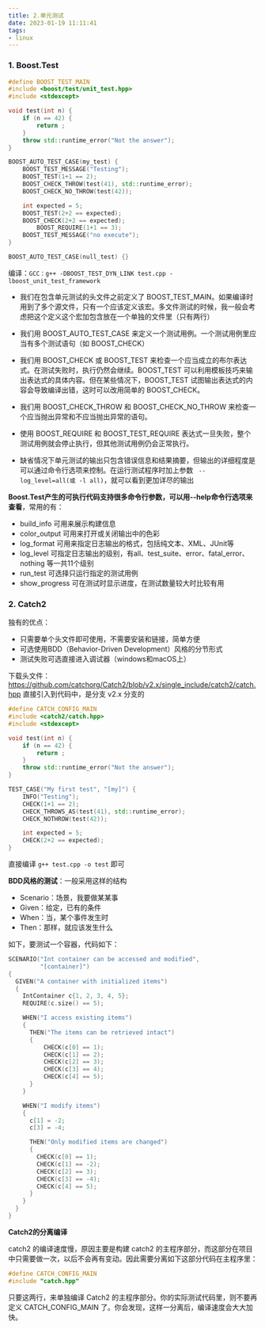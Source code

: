 ```yaml
---
title: 2.单元测试
date: 2023-01-19 11:11:41
tags:
- linux
---
```


### 1. Boost.Test

```c++
#define BOOST_TEST_MAIN
#include <boost/test/unit_test.hpp>
#include <stdexcept>

void test(int n) {
    if (n == 42) {
        return ;
    }
    throw std::runtime_error("Not the answer");
}

BOOST_AUTO_TEST_CASE(my_test) {
    BOOST_TEST_MESSAGE("Testing");
    BOOST_TEST(1+1 == 2);
    BOOST_CHECK_THROW(test(41), std::runtime_error);
    BOOST_CHECK_NO_THROW(test(42));

    int expected = 5;
    BOOST_TEST(2+2 == expected);
    BOOST_CHECK(2+2 == expected);
		BOOST_REQUIRE(1+1 == 3);
    BOOST_TEST_MESSAGE("no execute");
}

BOOST_AUTO_TEST_CASE(null_test) {}
```

编译：` GCC：g++ -DBOOST_TEST_DYN_LINK test.cpp -lboost_unit_test_framework `

- 我们在包含单元测试的头文件之前定义了 BOOST_TEST_MAIN。如果编译时用到了多个源文件，只有一个应该定义该宏。多文件测试的时候，我一般会考虑把这个定义这个宏加包含放在一个单独的文件里（只有两行）
- 我们用 BOOST_AUTO_TEST_CASE 来定义一个测试用例。一个测试用例里应当有多个测试语句（如 BOOST_CHECK）
- 我们用 BOOST_CHECK 或 BOOST_TEST 来检查一个应当成立的布尔表达式。在测试失败时，执行仍然会继续。BOOST_TEST 可以利用模板技巧来输出表达式的具体内容。但在某些情况下，BOOST_TEST 试图输出表达式的内容会导致编译出错，这时可以改用简单的 BOOST_CHECK。
- 我们用 BOOST_CHECK_THROW 和 BOOST_CHECK_NO_THROW 来检查一个应当抛出异常和不应当抛出异常的语句。

- 使用 BOOST_REQUIRE 和 BOOST_TEST_REQUIRE 表达式一旦失败，整个测试用例就会停止执行，但其他测试用例仍会正常执行。
- 缺省情况下单元测试的输出只包含错误信息和结果摘要，但输出的详细程度是可以通过命令行选项来控制。在运行测试程序时加上参数 ` --log_level=all(或 -l all)`，就可以看到更加详尽的输出

**Boost.Test产生的可执行代码支持很多命令行参数，可以用--help命令行选项来查看**，常用的有：

- build_info 可用来展示构建信息
- color_output 可用来打开或关闭输出中的色彩
- log_format 可用来指定日志输出的格式，包括纯文本、XML、JUnit等
- log_level 可指定日志输出的级别，有all、test_suite、error、fatal_error、nothing 等一共11个级别
- run_test 可选择只运行指定的测试用例
- show_progress 可在测试时显示进度，在测试数量较大时比较有用

### 2. Catch2

独有的优点：

- 只需要单个头文件即可使用，不需要安装和链接，简单方便
- 可选使用BDD（Behavior-Driven Development）风格的分节形式
- 测试失败可选直接进入调试器（windows和macOS上）

下载头文件：https://github.com/catchorg/Catch2/blob/v2.x/single_include/catch2/catch.hpp 直接引入到代码中，是分支 v2.x 分支的

```c++
#define CATCH_CONFIG_MAIN
#include <catch2/catch.hpp>
#include <stdexcept>

void test(int n) {
    if (n == 42) {
        return ;
    }
    throw std::runtime_error("Not the answer");
}

TEST_CASE("My first test", "[my]") {
    INFO("Testing");
    CHECK(1+1 == 2);
    CHECK_THROWS_AS(test(41), std::runtime_error);
    CHECK_NOTHROW(test(42));

    int expected = 5;
    CHECK(2+2 == expected);
}
```

直接编译 `g++ test.cpp -o test` 即可

**BDD风格的测试**：一般采用这样的结构

- Scenario：场景，我要做某某事
- Given：给定，已有的条件
- When：当，某个事件发生时
- Then：那样，就应该发生什么

如下，要测试一个容器，代码如下：

```c++
SCENARIO("Int container can be accessed and modified",
         "[container]")
{
  GIVEN("A container with initialized items")
  {
    IntContainer c{1, 2, 3, 4, 5};
    REQUIRE(c.size() == 5);

    WHEN("I access existing items")
    {
      THEN("The items can be retrieved intact")
      {
          CHECK(c[0] == 1);
          CHECK(c[1] == 2);
          CHECK(c[2] == 3);
          CHECK(c[3] == 4);
          CHECK(c[4] == 5);
      }
    }

    WHEN("I modify items")
    {
      c[1] = -2;
      c[3] = -4;

      THEN("Only modified items are changed")
      {
        CHECK(c[0] == 1);
        CHECK(c[1] == -2);
        CHECK(c[2] == 3);
        CHECK(c[3] == -4);
        CHECK(c[4] == 5);
      }
    }
  }
}
```

**Catch2的分离编译**

catch2 的编译速度慢，原因主要是构建 catch2 的主程序部分，而这部分在项目中只需要做一次，以后不会再有变动。因此需要分离如下这部分代码在主程序里：

```c++
#define CATCH_CONFIG_MAIN
#include "catch.hpp"
```

只要这两行，来单独编译 Catch2 的主程序部分。你的实际测试代码里，则不要再定义 CATCH_CONFIG_MAIN 了。你会发现，这样一分离后，编译速度会大大加快。

